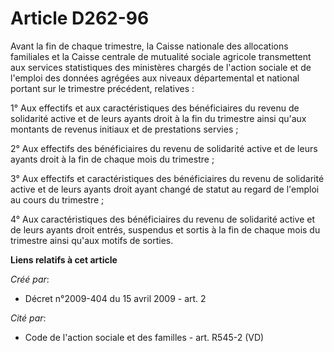 # Article D262-96

Avant la fin de chaque trimestre, la Caisse nationale des allocations familiales et la Caisse centrale de mutualité sociale
agricole transmettent aux services statistiques des ministères chargés de l'action sociale et de l'emploi des données
agrégées aux niveaux départemental et national portant sur le trimestre précédent, relatives : 

1° Aux effectifs et aux caractéristiques des bénéficiaires du revenu de solidarité active et de leurs ayants droit à la fin
du trimestre ainsi qu'aux montants de revenus initiaux et de prestations servies ; 

2° Aux effectifs des bénéficiaires du revenu de solidarité active et de leurs ayants droit à la fin de chaque mois du
trimestre ; 

3° Aux effectifs et caractéristiques des bénéficiaires du revenu de solidarité active et de leurs ayants droit ayant changé
de statut au regard de l'emploi au cours du trimestre ; 

4° Aux caractéristiques des bénéficiaires du revenu de solidarité active et de leurs ayants droit entrés, suspendus et sortis
à la fin de chaque mois du trimestre ainsi qu'aux motifs de sorties.

**Liens relatifs à cet article**

_Créé par_:

  - Décret n°2009-404 du 15 avril 2009 - art. 2

_Cité par_:

  - Code de l'action sociale et des familles - art. R545-2 (VD)
